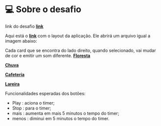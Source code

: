 # 💻 Sobre o desafio

link do desafio [**link**](https://cleiton-546.github.io/FocusTimer.V2.0/)

Aqui está o [**link**](https://www.figma.com/file/Pw8yMsK7HFkD6aISZt6gPA/Stage-05---Focus-Timer-2.0/duplicate) com o layout da aplicação. Ele abrirá um arquivo igual a imagem abaixo:




Cada card que se encontra do lado direito, quando selecionado, vai mudar de cor e emitir um som diferente.
[**Floresta**](https://drive.google.com/file/d/1CRHkV72WUMdcqec5GT_KdsqFz0z3VAOA/view)

[**Chuva**](https://drive.google.com/file/d/1Ip8xBqAUJ-bty51Wz8JBtX_bWXCgA0P2/view)

[**Cafeteria**](https://drive.google.com/file/d/1OxLKpCwg2wrxXFNUHgZxJ51QEt0ac5RA/view)

[**Lareira**](https://drive.google.com/file/d/1MakaBPxJvTa_whaSM3kEbRcxiVd1GRCB/view)

Funcionalidades esperadas dos botões:

- Play   : aciona o timer;
- Stop   : para o timer;
-  mais    : aumenta em mais 5 minutos o tempo do timer;
-  menos  : diminui em 5 minutos o tempo do timer.
